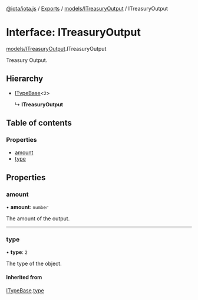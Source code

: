 [@iota/iota.js](../README.md) / [Exports](../modules.md) / [models/ITreasuryOutput](../modules/models_itreasuryoutput.md) / ITreasuryOutput

# Interface: ITreasuryOutput

[models/ITreasuryOutput](../modules/models_itreasuryoutput.md).ITreasuryOutput

Treasury Output.

## Hierarchy

- [ITypeBase](models_itypebase.itypebase.md)<``2``\>

  ↳ **ITreasuryOutput**

## Table of contents

### Properties

- [amount](models_itreasuryoutput.itreasuryoutput.md#amount)
- [type](models_itreasuryoutput.itreasuryoutput.md#type)

## Properties

### amount

• **amount**: `number`

The amount of the output.

___

### type

• **type**: ``2``

The type of the object.

#### Inherited from

[ITypeBase](models_itypebase.itypebase.md).[type](models_itypebase.itypebase.md#type)
